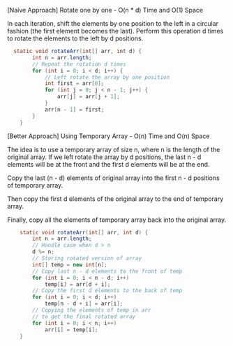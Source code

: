 <p>[Naive Approach] Rotate one by one - O(n * d) Time and O(1) Space

In each iteration, shift the elements by one position to the left in a circular fashion (the first element becomes the last). Perform this operation d times to rotate the elements to the left by d positions.</p>

```java
  static void rotateArr(int[] arr, int d) {
        int n = arr.length;
        // Repeat the rotation d times
        for (int i = 0; i < d; i++) {
            // Left rotate the array by one position
            int first = arr[0];
            for (int j = 0; j < n - 1; j++) {
                arr[j] = arr[j + 1];
            }
            arr[n - 1] = first;
        }
    }
```

<p>[Better Approach] Using Temporary Array - O(n) Time and O(n) Space

The idea is to use a temporary array of size n, where n is the length of the original array. If we left rotate the array by d positions, the last n - d elements will be at the front and the first d elements will be at the end.

Copy the last (n - d) elements of original array into the first n - d positions of temporary array.

Then copy the first d elements of the original array to the end of temporary array.

Finally, copy all the elements of temporary array back into the original array.</p>

```java
    static void rotateArr(int[] arr, int d) {
        int n = arr.length;
        // Handle case when d > n
        d %= n;
        // Storing rotated version of array
        int[] temp = new int[n];
        // Copy last n - d elements to the front of temp
        for (int i = 0; i < n - d; i++)
            temp[i] = arr[d + i];
        // Copy the first d elements to the back of temp
        for (int i = 0; i < d; i++)
            temp[n - d + i] = arr[i];
        // Copying the elements of temp in arr
        // to get the final rotated array
        for (int i = 0; i < n; i++)
            arr[i] = temp[i];
    }
